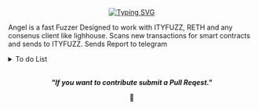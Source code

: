 [//]: # (<p align="center"><img src="https://github.com/user-attachments/assets/e26d1d6a-30ee-488e-90ca-11b3aa180148" width="100%" height="auto"/></p>)

<div align="center">
  <a href="https://git.io/typing-svg">
    <img src="https://readme-typing-svg.demolab.com?font=Fira+Code&pause=1000&color=22F700&width=435&lines=Angel+RPC+Fast+Fuzzer" alt="Typing SVG" />
  </a>
</div>




</h2>


Angel is a fast Fuzzer Designed to work with ITYFUZZ, RETH and any consenus client like lighhouse. Scans new transactions for smart contracts and sends to ITYFUZZ. Sends Report to telegram


<details>
  <summary>To do List</summary>

- **1**: Integrate AI to write invariants for smart contracts and use ITYFUZZ API
- **2**: More Efficient
- **3**: Docs


</details>
<br>

<p align="center">
  <b><i>"If you want to contribute submit a Pull Reqest."</i></b>
</p>

<p align="center">
<a>🌱</a>
</p>
